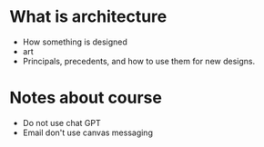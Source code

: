# What is architecture
- How something is designed
- art
- Principals, precedents, and how to use them for new designs.


# Notes about course
- Do not use chat GPT
- Email don't use canvas messaging

